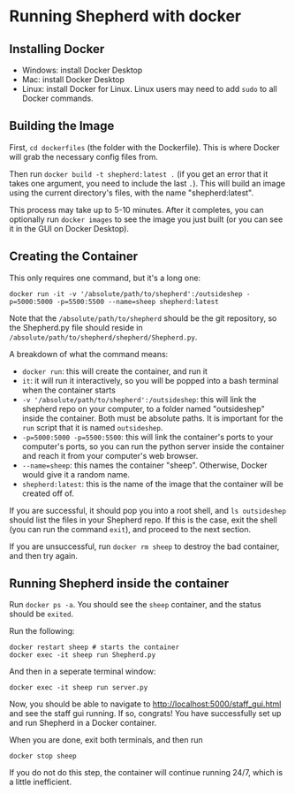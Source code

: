 # Running Shepherd with docker

## Installing Docker

 - Windows: install Docker Desktop
 - Mac: install Docker Desktop
 - Linux: install Docker for Linux. Linux users may need to add `sudo` to all Docker commands.

## Building the Image

First, `cd dockerfiles` (the folder with the Dockerfile). This is where Docker will grab the necessary config files from.

Then run `docker build -t shepherd:latest .` (if you get an error that it takes one argument, you need to include the last `.`). This will build an image using the current directory's files, with the name "shepherd:latest".

This process may take up to 5-10 minutes. After it completes, you can optionally run `docker images` to see the image you just built (or you can see it in the GUI on Docker Desktop).

## Creating the Container

This only requires one command, but it's a long one:
```
docker run -it -v '/absolute/path/to/shepherd':/outsideshep -p=5000:5000 -p=5500:5500 --name=sheep shepherd:latest
```

Note that the `/absolute/path/to/shepherd` should be the git repository, so the Shepherd.py file should reside in `/absolute/path/to/shepherd/shepherd/Shepherd.py`.

A breakdown of what the command means:
 - `docker run`: this will create the container, and run it
 - `it`: it will run it interactively, so you will be popped into a bash terminal when the container starts
 - `-v '/absolute/path/to/shepherd':/outsideshep`: this will link the shepherd repo on your computer, to a folder named "outsideshep" inside the container. Both must be absolute paths. It is important for the `run` script that it is named `outsideshep`.
 - `-p=5000:5000 -p=5500:5500`: this will link the container's ports to your computer's ports, so you can run the python server inside the container and reach it from your computer's web browser.
 - `--name=sheep`: this names the container "sheep". Otherwise, Docker would give it a random name.
 - `shepherd:latest`: this is the name of the image that the container will be created off of.
 
If you are successful, it should pop you into a root shell, and `ls outsideshep` should list the files in your Shepherd repo. If this is the case, exit the shell (you can run the command `exit`), and proceed to the next section.

If you are unsuccessful, run `docker rm sheep` to destroy the bad container, and then try again.

## Running Shepherd inside the container

Run `docker ps -a`. You should see the `sheep` container, and the status should be `exited`.

Run the following:
```
docker restart sheep # starts the container
docker exec -it sheep run Shepherd.py
```

And then in a seperate terminal window:

```
docker exec -it sheep run server.py
```

Now, you should be able to navigate to <http://localhost:5000/staff_gui.html> and see the staff gui running. If so, congrats! You have successfully set up and run Shepherd in a Docker container.

When you are done, exit both terminals, and then run
```
docker stop sheep
```
If you do not do this step, the container will continue running 24/7, which is a little inefficient. 


